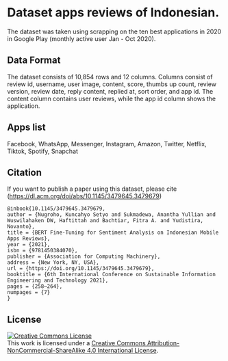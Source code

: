 # Dataset apps reviews of Indonesian.

The dataset was taken using scrapping on the ten best applications in 2020 in Google Play (monthly active user Jan - Oct 2020). 

## Data Format
The dataset consists of 10,854 rows and 12 columns. Columns consist of review id, username, user image, content, score, thumbs up count, review version, review date, reply content, replied at, sort order, and app id. The content column contains user reviews, while the app id column shows the application.

## Apps list
Facebook, WhatsApp, Messenger, Instagram, Amazon, Twitter, Netflix, Tiktok, Spotify, Snapchat

## Citation
If you want to publish a paper using this dataset, please cite (https://dl.acm.org/doi/abs/10.1145/3479645.3479679)
```
@inbook{10.1145/3479645.3479679,
author = {Nugroho, Kuncahyo Setyo and Sukmadewa, Anantha Yullian and Wuswilahaken DW, Haftittah and Bachtiar, Fitra A. and Yudistira, Novanto},
title = {BERT Fine-Tuning for Sentiment Analysis on Indonesian Mobile Apps Reviews},
year = {2021},
isbn = {9781450384070},
publisher = {Association for Computing Machinery},
address = {New York, NY, USA},
url = {https://doi.org/10.1145/3479645.3479679},
booktitle = {6th International Conference on Sustainable Information Engineering and Technology 2021},
pages = {258–264},
numpages = {7}
}
```

## License
<a rel="license" href="http://creativecommons.org/licenses/by-nc-sa/4.0/"><img alt="Creative Commons License" style="border-width:0" src="https://i.creativecommons.org/l/by-nc-sa/4.0/88x31.png" /></a><br />This work is licensed under a <a rel="license" href="http://creativecommons.org/licenses/by-nc-sa/4.0/">Creative Commons Attribution-NonCommercial-ShareAlike 4.0 International License</a>.
